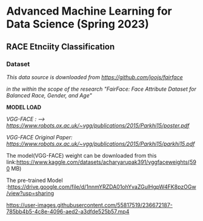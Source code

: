 # Advanced Machine Learning for Data Science (Spring 2023)

## RACE Etnciity Classification

### Dataset

*This data source is downloaded from https://github.com/joojs/fairface*

*in the within the scope of the research "FairFace: Face Attribute Dataset for Balanced Race, Gender, and Age"*

**MODEL LOAD**

*VGG-FACE : --> https://www.robots.ox.ac.uk/~vgg/publications/2015/Parkhi15/poster.pdf*

*VGG-FACE Original Paper: https://www.robots.ox.ac.uk/~vgg/publications/2015/Parkhi15/parkhi15.pdf*

The model(VGG-FACE) weight can be downloaded from this link:https://www.kaggle.com/datasets/acharyarupak391/vggfaceweights(590 MB)

The pre-trained Model :https://drive.google.com/file/d/1nnmYRZDA01ohYvaZGulHgpW4FK8pzOGw/view?usp=sharing


https://user-images.githubusercontent.com/55817519/236672187-785bb4b5-4c8e-4096-aed2-a3dfde525b57.mp4

